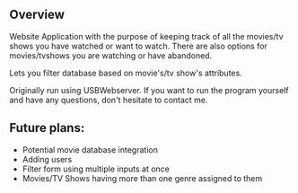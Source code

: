 ## Overview
Website Application with the purpose of keeping track of all the movies/tv shows you have watched or want to watch.
There are also options for movies/tvshows you are watching or have abandoned. <br>

Lets you filter database based on movie's/tv show's attributes. 


Originally run using USBWebserver. 
If you want to run the program yourself and have any questions, don't hesitate to contact me.

## Future plans:
- Potential movie database integration
- Adding users
- Filter form using multiple inputs at once
- Movies/TV Shows having more than one genre assigned to them
